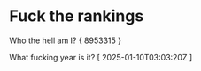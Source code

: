 # Fuck the rankings

Who the hell am I?
{ 8953315 }

What fucking year is it?
[ 2025-01-10T03:03:20Z ]
